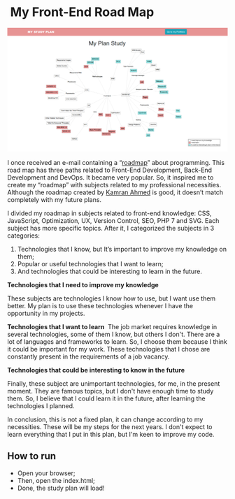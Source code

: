 ​
My Front-End Road Map
=====================

![Project screenshot](screenshot.png)

​I once received an e-mail containing a “[roadmap](https://github.com/kamranahmedse/developer-roadmap)” about programming.
This road map has three paths related to Front-End Development,
Back-End Development and DevOps. It became very popular.
So, it inspired me to create my “roadmap” with subjects related
to my professional necessities. Although the roadmap created by
[Kamran Ahmed](https://github.com/kamranahmedse) is good, it doesn’t match completely with my future
plans.


I divided my roadmap in subjects related to front-end knowledge:
CSS, JavaScript, Optimization, UX, Version Control, SEO, PHP 7
and SVG. Each subject has more specific topics.
After it, I categorized the subjects in 3 categories:


1. ​Technologies that I know, but It’s important to improve my knowledge on them;
2. Popular or useful technologies that I want to learn;
3. And technologies that could be interesting to learn in the future.

​**Technologies that I need to improve my knowledge**

These subjects are technologies I know how to use,
but I want use them better. My plan is to use these
technologies whenever I have the opportunity in my projects.

**Technologies that I want to learn**
​
The job market requires knowledge in several technologies,
some of them I know, but others I don't. There are a lot of
languages and frameworks to learn. So, I choose them because
I think it could be important for my work. These technologies
that I chose are constantly present in the requirements of a
job vacancy.

**Technologies that could be interesting to know in the future**

Finally, these subject are unimportant technologies, for me,
in the present moment. They are famous topics,
but I don't have enough time to study them.
So, I believe that I could learn it in the future,
after learning the technologies I planned.
​

In conclusion, this is not a fixed plan,
it can change according to my necessities.
These will be my steps for the next years.
I don't expect to learn everything that I put in this plan,
but I'm keen to improve my code.

## How to run

* Open your browser;
* Then, open the index.html;
* Done, the study plan will load!
